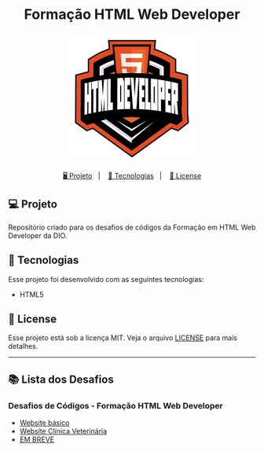 <h1 align="center">
  Formação HTML Web Developer
</h1>

<h2 align="center">
  <img src="./assets/html.webp" width="250px">
</h2>

<p align="center">
  <a href="#-projeto">🖥️ Projeto</a>&nbsp;&nbsp;&nbsp;|&nbsp;&nbsp;&nbsp;
  <a href="#-tecnologias">🚀 Tecnologias</a>&nbsp;&nbsp;&nbsp;|&nbsp;&nbsp;&nbsp;
  <a href="#-license">📝 License</a>
</p>

## 💻 Projeto

Repositório criado para os desafios de códigos da Formação em HTML Web Developer da DIO.

## 🚀 Tecnologias

Esse projeto foi desenvolvido com as seguintes tecnologias:

- HTML5

## 📝 License

Esse projeto está sob a licença MIT. Veja o arquivo [LICENSE](LICENSE) para mais detalhes.

---

## 📚 Lista dos Desafios

### Desafios de Códigos - Formação HTML Web Developer

- [Website básico](https://bielwdev.github.io/Dio-Formacao-HTML/M%C3%B3dulo1-Desafio1/index.html)
- [Website Clínica Veterinária](https://bielwdev.github.io/Dio-Formacao-HTML/M%C3%B3dulo2-Desafio1/index.html)
- [EM BREVE]()